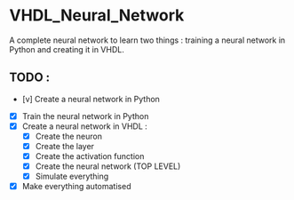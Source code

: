 # VHDL_Neural_Network
A complete neural network to learn two things : training a neural network in Python and creating it in VHDL.

## TODO :
- [v] Create a neural network in Python
- [x] Train the neural network in Python
- [x] Create a neural network in VHDL :
    - [x] Create the neuron
    - [x] Create the layer
    - [x] Create the activation function
    - [x] Create the neural network (TOP LEVEL)
    - [x] Simulate everything 
- [x] Make everything automatised